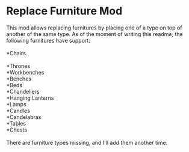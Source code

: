 # Replace Furniture Mod
This mod allows replacing furnitures by placing one of a type on top of another of the same type.
As of the moment of writing this readme, the following furnitures have support:
<br><br>
*Chairs<br><br>
*Thrones<br>
*Workbenches<br>
*Benches<br>
*Beds<br>
*Chandeliers<br>
*Hanging Lanterns<br>
*Lamps<br>
*Candles<br>
*Candelabras<br>
*Tables<br>
*Chests<br>
<br>
There are furniture types missing, and I'll add them another time.
